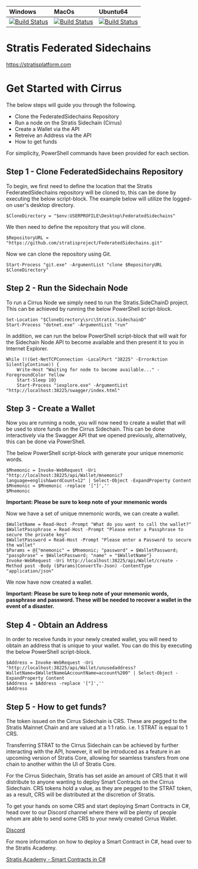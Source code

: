 | Windows | MacOs | Ubuntu64
| :---- | :------ | :---- |
| [![Build Status](https://dev.azure.com/StratisProject/FederatedSidechains/_apis/build/status/FederatedSidechains-.NET-HostedWindowsContainer-CI?branchName=master)](https://dev.azure.com/StratisProject/FederatedSidechains/_build?definitionId=1) | [![Build Status](https://dev.azure.com/StratisProject/FederatedSidechains/_apis/build/status/FederatedSidechains-.NET-HostedmacOS-CI?branchName=master)](https://dev.azure.com/StratisProject/FederatedSidechains/_build?definitionId=3) | [![Build Status](https://dev.azure.com/StratisProject/FederatedSidechains/_apis/build/status/FederatedSidechains-.NET-HostedUbuntu1604-CI?branchName=master)](https://dev.azure.com/StratisProject/FederatedSidechains/_build?definitionId=2)


Stratis Federated Sidechains
============================
https://stratisplatform.com


# Get Started with Cirrus
The below steps will guide you through the following.

 - Clone the FederatedSidechains Repository
 - Run a node on the Stratis Sidechain (Cirrus)
 - Create a Wallet via the API
 - Retreive an Address via the API
 - How to get funds
 
 For simplicity, PowerShell commands have been provided for each section.

 ## Step 1 - Clone FederatedSidechains Repository

To begin, we first need to define the location that the Stratis FederatedSidechains repository will be cloned to, this can be done by executing the below script-block. The example below will utilize the logged-on user's desktop directory.

    $CloneDirectory = "$env:USERPROFILE\Desktop\FederatedSidechains"

We then need to define the repository that you will clone.

    $RepositoryURL = "https://github.com/stratisproject/FederatedSidechains.git"

Now we can clone the repository using Git. 

    Start-Process "git.exe" -ArgumentList "clone $RepositoryURL $CloneDirectory"



## Step 2 - Run the Sidechain Node

To run a Cirrus Node we simply need to run the Stratis.SideChainD project. This can be achieved by running the below PowerShell script-block.

    Set-Location "$CloneDirectory\src\Stratis.SidechainD"
    Start-Process "dotnet.exe" -ArgumentList "run"

In addition, we can run the below PowerShell script-block that will wait for the Sidechain Node API to become available and then present it to you in Internet Explorer.

    While (!(Get-NetTCPConnection -LocalPort "38225" -ErrorAction SilentlyContinue)) {
        Write-Host "Waiting for node to become available..." -ForegroundColor Yellow
        Start-Sleep 10}
        Start-Process "iexplore.exe" -ArgumentList "http://localhost:38225/swagger/index.html"
   

## Step 3 - Create a Wallet

Now you are running a node, you will now need to create a wallet that will be used to store funds on the Cirrus Sidechain. This can be done interactively via the Swagger API that we opened previously, alternatively, this can be done via PowerShell.

The below PowerShell script-block with generate your unique mnemonic words.

    $Mnemonic = Invoke-WebRequest -Uri "http://localhost:38225/api/Wallet/mnemonic?language=english&wordCount=12" | Select-Object -ExpandProperty Content
    $Mnemonic = $Mnemonic -replace '["]',''
    $Mnemonic
    
**Important: Please be sure to keep note of your mnemonic words**

Now we have a set of unique mnemonic words, we can create a wallet. 

    $WalletName = Read-Host -Prompt "What do you want to call the wallet?"
    $WalletPassphrase = Read-Host -Prompt "Please enter a Passphrase to secure the private key"
    $WalletPassword = Read-Host -Prompt "Please enter a Password to secure the wallet"
    $Params = @{"mnemonic" = $Mnemonic; "password" = $WalletPassword; "passphrase" = $WalletPassword; "name" = "$WalletName"}
    Invoke-WebRequest -Uri http://localhost:38225/api/Wallet/create -Method post -Body ($Params|ConvertTo-Json) -ContentType "application/json"

We now have now created a wallet. 

**Important: Please be sure to keep note of your mnemonic words, passphrase and password. These will be needed to recover a wallet in the event of a disaster.**

## Step 4 - Obtain an Address

In order to receive funds in your newly created wallet, you will need to obtain an address that is unique to your wallet. You can do this by executing the below PowerShell script-block.

    $Address = Invoke-WebRequest -Uri "http://localhost:38225/api/Wallet/unusedaddress?WalletName=$WalletName&AccountName=account%200" | Select-Object -ExpandProperty Content
    $Address = $Address -replace '["]',''
    $Address

## Step 5 - How to get funds?

The token issued on the Cirrus Sidechain is CRS. These are pegged to the Stratis Mainnet Chain and are valued at a 1:1 ratio. i.e. 1 STRAT is equal to 1 CRS. 

Transferring STRAT to the Cirrus Sidechain can be achieved by further interacting with the API, however, it will be introduced as a feature in an upcoming version of Stratis Core, allowing for seamless transfers from one chain to another within the UI of Stratis Core. 

For the Cirrus Sidechain, Stratis has set aside an amount of CRS that it will distribute to anyone wanting to deploy Smart Contracts on the Cirrus Sidechain. CRS tokens hold a value, as they are pegged to the STRAT token, as a result, CRS will be distributed at the discretion of Stratis.

To get your hands on some CRS and start deploying Smart Contracts in C#, head over to our Discord channel where there will be plenty of people whom are able to send some CRS to your newly created Cirrus Wallet.

[Discord](https://discordapp.com/invite/9tDyfZs)

For more information on how to deploy a Smart Contract in C#, head over to the Stratis Academy.

[Stratis Academy - Smart Contracts in C#](https://academy.stratisplatform.com/SmartContracts/smart-contracts-introduction.html)
